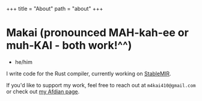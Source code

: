 +++
title = "About"
path = "about"
+++

# Makai (pronounced MAH-kah-ee or muh-KAI - both work!^^)
- he/him

I write code for the Rust compiler, currently working on [StableMIR](https://github.com/rust-lang/project-stable-mir).

If you'd like to support my work, feel free to reach out at `m4kai410@gmail.com` or check out [my Afdian page](https://afdian.com/a/makai410).
